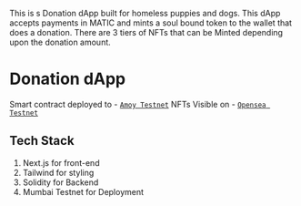 This is s Donation dApp built for homeless puppies and dogs. This dApp accepts payments in MATIC and mints a soul bound token to the wallet that does a donation. There are 3 tiers of NFTs that can be Minted depending upon the donation amount. 

# Donation dApp

Smart contract deployed to - [`Amoy Testnet`](https://www.oklink.com/amoy/address/0x710abf5f5bd825483b16ab3a8a6f705d5eeed38f)
NFTs Visible on - [`Opensea Testnet`](https://testnets.opensea.io/collection/donation-8)

## Tech Stack

1. Next.js for front-end
2. Tailwind for styling
3. Solidity for Backend
4. Mumbai Testnet for Deployment


